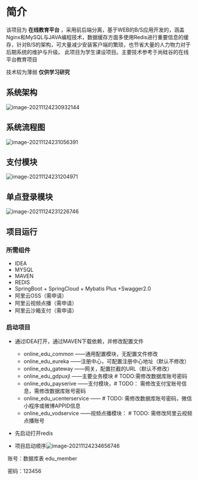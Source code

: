 # 简介

该项目为 **在线教育平台** ，采用前后端分离，基于WEB的B/S应用开发的，涵盖Nginx和MySQL与JAVA编程技术，数据缓存方面多使用Redis进行重要信息的缓存，针对B/S的架构，可大量减少安装客户端的繁琐，也节省大量的人力物力对于后期系统的维护与升级。 此项目为学生课设项目。主要技术参考于尚硅谷的在线平台教育项目

技术较为薄弱 **仅供学习研究**

## 系统架构

![image-20211124230932144](C:\Users\95189\AppData\Roaming\Typora\typora-user-images\image-20211124230932144.png)

## 系统流程图

![image-20211124231056391](C:\Users\95189\AppData\Roaming\Typora\typora-user-images\image-20211124231056391.png)

## 支付模块

![image-20211124231204971](C:\Users\95189\AppData\Roaming\Typora\typora-user-images\image-20211124231204971.png)

## 单点登录模块

![image-20211124231226746](C:\Users\95189\AppData\Roaming\Typora\typora-user-images\image-20211124231226746.png)



## 项目运行

### 所需组件

- IDEA
- MYSQL
- MAVEN
- REDIS
- SpringBoot + SpringCloud + Mybatis Plus +Swagger2.0 
- 阿里云OSS（需申请）
- 阿里云视频点播（需申请）
- 阿里云沙箱支付（需申请）

### 启动项目

- 通过IDEA打开，通过MAVEN下载依赖，并修改配置文件
  - online_edu_common     ——通用配置模块，无配置文件修改
  - online_edu_eureka         ——注册中心，可配置注册中心地址（默认不修改）
  - online_edu_gateway       ——网关，配置拦截的URL（默认不修改）
  - online_edu_gdpuxjl         ——主要业务模块 # TODO:需修改数据库账号密码
  - online_edu_payserive     ——支付模块，# TODO： 需修改支付宝账号信息，需修改数据库账号密码
  - online_edu_ucenterservice  —— # TODO: 需修改数据库账号密码，微信小程序或微博APPID信息
  - online_edu_vodservice     ——视频点播模块： # TODO: 需修改阿里云视频点播账号

- 先启动打开redis
- 项目启动顺序![image-20211124234656746](C:\Users\95189\AppData\Roaming\Typora\typora-user-images\image-20211124234656746.png)

​	账号：数据库表 edu_member

​	密码：123456